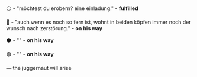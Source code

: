  ⚪ - "möchtest du erobern? eine einladung." - **fulfilled**

 🔴 - "auch wenn es noch so fern ist, wohnt in beiden köpfen immer noch der wunsch nach zerstörung." - **on his way**

 ⚫ - "" - **on his way**

 🟢 - "" - **on his way**

— the juggernaut will arise
